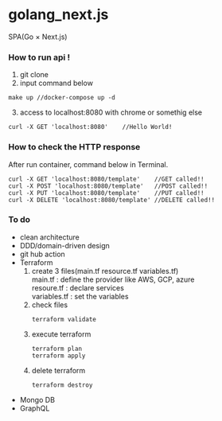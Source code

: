 # golang_next.js
SPA(Go × Next.js)

### How to run api !  
1. git clone <this repository>  
2. input command below
```
make up //docker-compose up -d
```
3. access to localhost:8080 with chrome or somethig else
```
curl -X GET 'localhost:8080'    //Hello World!
```

### How to check the  HTTP response
After run container, command below in Terminal.
```
curl -X GET 'localhost:8080/template'    //GET called!!
curl -X POST 'localhost:8080/template'   //POST called!!
curl -X PUT 'localhost:8080/template'    //PUT called!!
curl -X DELETE 'localhost:8080/template' //DELETE called!!
```

### To do
 - clean architecture  
 - DDD/domain-driven design  
 - git hub action  
 - Terraform
    1. create 3 files(main.tf resource.tf variables.tf)  
        main.tf      : define the provider like AWS, GCP, azure  
        resoure.tf   : declare services  
        variables.tf : set the variables  
    2. check files
        ```
        terraform validate
        ```
    3. execute terraform
        ```
        terraform plan
        terraform apply
        ```
    4. delete terraform
        ```
        terraform destroy
        ```
 - Mongo DB
 - GraphQL
